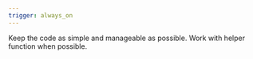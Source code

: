 ```yaml
---
trigger: always_on
---
```


Keep the code as simple and manageable as possible. Work with helper function when possible.